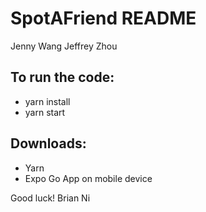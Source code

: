 # SpotAFriend README

Jenny Wang
Jeffrey Zhou

## To run the code:

- yarn install
- yarn start

## Downloads:

- Yarn
- Expo Go App on mobile device

Good luck! Brian Ni


